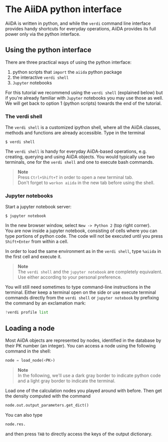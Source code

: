 # The AiiDA python interface

AiiDA is written in python, and while the `verdi` command line interface
provides handy shortcuts for everyday operations, AiiDA provides its
full power only via the python interface.

## Using the python interface

There are three practical ways of using the python interface:

 1. python scripts that `import` the `aiida` python package
 2. the interactive `verdi shell`
 3. `Jupyter` notebooks 

For this tutorial we recommend using the `verdi shell` (explained below)
but if you're already familiar with `Jupyter` notebooks you may use those as well.
We will get back to option 1 (python scripts) towards the end of the tutorial.

### The verdi shell

The `verdi shell` is a customized ipython shell, where all the AiiDA classes,
methods and functions are already accessible. Type in the terminal

```console
$ verdi shell
```

The `verdi shell` is handy for everyday AiiDA-based operations, e.g. creating,
querying and using AiiDA objects.
You would typically use two terminals, one for the
`verdi shell` and one to execute bash commands.

> **Note**  
> Press `Ctrl+Shift+T` in order to open a new terminal tab.  
> Don't forget to `workon aiida` in the new tab before using the shell.

### Jupyter notebooks

Start a jupyter notebook server:

```console
$ jupyter notebook
```

In the new browser window, select `New -> Python 2` (top right corner).  
You are now inside a jupyter notebook, consisting of cells where you can type
portions of python code. The code will not be executed until you press
`Shift+Enter` from within a cell. 

In order to load the same environment as in the `verdi shell`, type `%aiida`
in the first cell and execute it. 

> **Note**  
> The `verdi shell` and the `jupyter notebook` are completely equivalent. 
> Use either according to your personal preference.

You will still need sometimes to type command-line instructions in
the terminal.
Either keep a terminal open on the side or use execute terminal commands
directly from the `verdi shell` or `jupyter notebook` by prefixing the 
command by an exclamation mark:

```python
!verdi profile list
```

## Loading a node

Most AiiDA objects are represented by nodes, identified in the database
by their PK number (an integer). You can access a node using the following
command in the shell:

```python
node = load_node(<PK>)
```
> **Note**  
> In the following, we'll use a dark gray border to indicate python code
> and a light gray border to indicate the terminal.

Load one of the calculation nodes you played around with before.
Then get the density computed with the command

```python
node.out.output_parameters.get_dict()
```

You can also type

```python
node.res.
```

and then press `TAB` to directly access the keys of the output dictionary.

